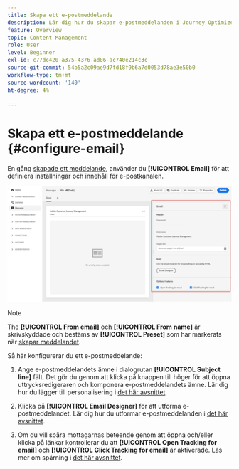 ```yaml
---
title: Skapa ett e-postmeddelande
description: Lär dig hur du skapar e-postmeddelanden i Journey Optimizer
feature: Overview
topic: Content Management
role: User
level: Beginner
exl-id: c77dc420-a375-4376-ad86-ac740e214c3c
source-git-commit: 54b5a2c09ae9d7fd18f9b6a7d0053d78ae3e50b0
workflow-type: tm+mt
source-wordcount: '140'
ht-degree: 4%

---
```


# Skapa ett e-postmeddelande {#configure-email}

En gång [skapade ett meddelande](create-message.md), använder du **[!UICONTROL Email]** för att definiera inställningar och innehåll för e-postkanalen.

![](assets/emails-configuration.png)

>[!NOTE]
>
>The **[!UICONTROL From email]** och **[!UICONTROL From name]** är skrivskyddade och bestäms av **[!UICONTROL Preset]** som har markerats när [skapar meddelandet](create-message.md).

Så här konfigurerar du ett e-postmeddelande:

1. Ange e-postmeddelandets ämne i dialogrutan **[!UICONTROL Subject line]** fält. Det gör du genom att klicka på knappen till höger för att öppna uttrycksredigeraren och komponera e-postmeddelandets ämne. Lär dig hur du lägger till personalisering i [det här avsnittet](personalization/personalize.md)

1. Klicka på **[!UICONTROL Email Designer]** för att utforma e-postmeddelandet. Lär dig hur du utformar e-postmeddelanden i [det här avsnittet](design-emails.md).

1. Om du vill spåra mottagarnas beteende genom att öppna och/eller klicka på länkar kontrollerar du att **[!UICONTROL Open Tracking for email]** och **[!UICONTROL Click Tracking for email]** är aktiverade. Läs mer om spårning i [det här avsnittet](message-tracking.md).
